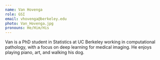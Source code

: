 ```yaml
---
name: Van Hovenga
role: GSI
email: vhovenga@berkeley.edu
photo: Van_Hovenga.jpg
pronouns: He/Him/His
---
```

Van is a PhD student in Statistics at UC Berkeley working in computational pathology, with a focus on deep learning for medical imaging. He enjoys playing piano, art, and walking his dog.